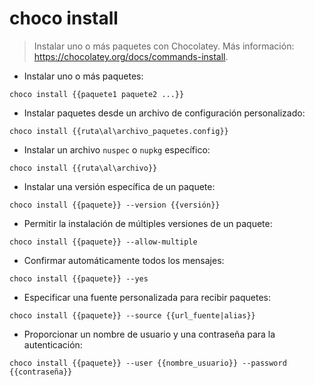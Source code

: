 # choco install

> Instalar uno o más paquetes con Chocolatey.
> Más información: <https://chocolatey.org/docs/commands-install>.

- Instalar uno o más paquetes:

`choco install {{paquete1 paquete2 ...}}`

- Instalar paquetes desde un archivo de configuración personalizado:

`choco install {{ruta\al\archivo_paquetes.config}}`

- Instalar un archivo `nuspec` o `nupkg` específico:

`choco install {{ruta\al\archivo}}`

- Instalar una versión específica de un paquete:

`choco install {{paquete}} --version {{versión}}`

- Permitir la instalación de múltiples versiones de un paquete:

`choco install {{paquete}} --allow-multiple`

- Confirmar automáticamente todos los mensajes:

`choco install {{paquete}} --yes`

- Especificar una fuente personalizada para recibir paquetes:

`choco install {{paquete}} --source {{url_fuente|alias}}`

- Proporcionar un nombre de usuario y una contraseña para la autenticación:

`choco install {{paquete}} --user {{nombre_usuario}} --password {{contraseña}}`
